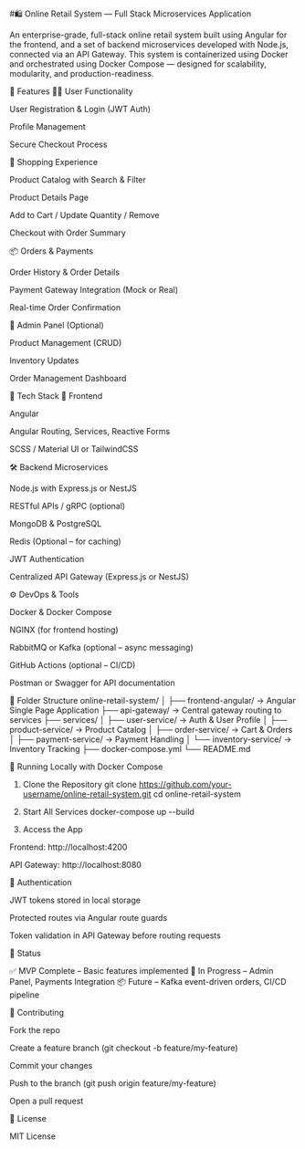 #🛍️ Online Retail System — Full Stack Microservices Application

An enterprise-grade, full-stack online retail system built using Angular for the frontend, and a set of backend microservices developed with Node.js, connected via an API Gateway. This system is containerized using Docker and orchestrated using Docker Compose — designed for scalability, modularity, and production-readiness.

🚀 Features
🧑‍💼 User Functionality

User Registration & Login (JWT Auth)

Profile Management

Secure Checkout Process

🛒 Shopping Experience

Product Catalog with Search & Filter

Product Details Page

Add to Cart / Update Quantity / Remove

Checkout with Order Summary

📦 Orders & Payments

Order History & Order Details

Payment Gateway Integration (Mock or Real)

Real-time Order Confirmation

🧾 Admin Panel (Optional)

Product Management (CRUD)

Inventory Updates

Order Management Dashboard

🧱 Tech Stack
🎨 Frontend

Angular

Angular Routing, Services, Reactive Forms

SCSS / Material UI or TailwindCSS

🛠️ Backend Microservices

Node.js with Express.js or NestJS

RESTful APIs / gRPC (optional)

MongoDB & PostgreSQL

Redis (Optional – for caching)

JWT Authentication

Centralized API Gateway (Express.js or NestJS)

⚙️ DevOps & Tools

Docker & Docker Compose

NGINX (for frontend hosting)

RabbitMQ or Kafka (optional – async messaging)

GitHub Actions (optional – CI/CD)

Postman or Swagger for API documentation

📁 Folder Structure
online-retail-system/
│
├── frontend-angular/           → Angular Single Page Application
├── api-gateway/                → Central gateway routing to services
├── services/
│   ├── user-service/           → Auth & User Profile
│   ├── product-service/        → Product Catalog
│   ├── order-service/          → Cart & Orders
│   ├── payment-service/        → Payment Handling
│   └── inventory-service/      → Inventory Tracking
├── docker-compose.yml
└── README.md

🐳 Running Locally with Docker Compose
1. Clone the Repository
git clone https://github.com/your-username/online-retail-system.git
cd online-retail-system

2. Start All Services
docker-compose up --build

3. Access the App

Frontend: http://localhost:4200

API Gateway: http://localhost:8080

🔐 Authentication

JWT tokens stored in local storage

Protected routes via Angular route guards

Token validation in API Gateway before routing requests

📌 Status

✅ MVP Complete – Basic features implemented
🚧 In Progress – Admin Panel, Payments Integration
📦 Future – Kafka event-driven orders, CI/CD pipeline

🤝 Contributing

Fork the repo

Create a feature branch (git checkout -b feature/my-feature)

Commit your changes

Push to the branch (git push origin feature/my-feature)

Open a pull request

📄 License

MIT License
